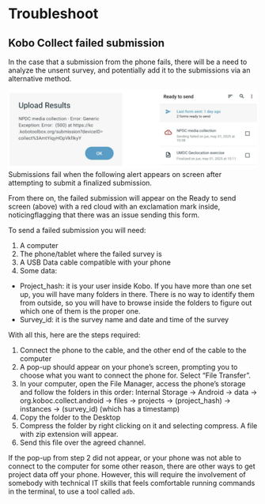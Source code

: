 # Troubleshoot



## Kobo Collect failed submission

In the case that a submission from the phone fails, there will be a need to analyze the unsent survey, and potentially add it to the submissions via an alternative method.

![](images/collect-failed-submission.png)
Submissions fail when the following alert appears on screen after attempting to submit a finalized submission.

From there on, the failed submission will appear on the Ready to send screen (above) with a red cloud with an exclamation mark inside, noticingflagging that there was an issue sending this form.

To send a failed submission you will need:
1. A computer
2. The phone/tablet where the failed survey is
3. A USB Data cable compatible with your phone 
4. Some data:
  - Project_hash: it is your user inside Kobo. If you have more than one set up, you will have many folders in there. There is no way to identify them from outside, so you will have to browse inside the folders to figure out which one of them is the proper one.
  - Survey_id: it is the survey name and date and time of the survey

With all this, here are the steps required:
1. Connect the phone to the cable, and the other end of the cable to the computer
2. A pop-up should appear on your phone’s screen, prompting you to choose what you want to connect the phone for. Select “File Transfer”.
3. In your computer, open the File Manager, access the phone’s storage and follow the folders in this order: Internal Storage -> Android -> data -> org.koboc.collect.android -> files -> projects -> (project_hash) -> instances -> (survey_id) (which has a timestamp)
4. Copy the folder to the Desktop
5. Compress the folder by right clicking on it and selecting compress. A file with zip extension will appear.
6. Send this file over the agreed channel.

If the pop-up from step 2 did not appear, or your phone was not able to connect to the computer for some other reason, there are other ways to get project data off your phone. However, this will require the involvement of somebody with technical IT skills that feels comfortable running commands in the terminal, to use a tool called `adb`.
